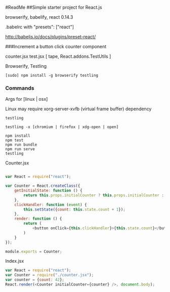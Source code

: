 #ReadMe
##Simple starter project for React.js

browserify, babelify, react 0.14.3

.babelrc with "presets": ["react"]

http://babeljs.io/docs/plugins/preset-react/

###Increment a button click counter component

counter.jsx
test.jsx [ tape, React.addons.TestUtils ]

Browserify, Testling

~~~
[sudo] npm install -g browserify testling
~~~

### Commands
Args for [linux | osx]

Linux may require xorg-server-xvfb (virtual frame buffer) dependency

~~~
testling
~~~

~~~
testling -x [chromium | firefox | xdg-open | open]
~~~

~~~
npm install
npm test
npm run bundle
npm run serve
testling
~~~

Counter.jsx

~~~javascript

var React = require("react");

var Counter = React.createClass({
    getInitialState: function () {
        return this.props.initialCounter ? this.props.initialCounter : {count: 0}
    },
    clickHandler: function (event) {
        this.setState({count: this.state.count + 1});
    },
    render: function () {
        return (
            <button onClick={this.clickHandler}>{this.state.count}</button>
        )
    }
});

module.exports = Counter;

~~~

Index.jsx

~~~javascript
var React = require("react");
var Counter = require("./counter.jsx");
var counter = {count: 42};
React.render(<Counter initialCounter={counter} />, document.body);
~~~
